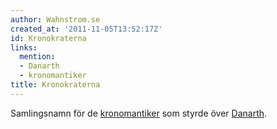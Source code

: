 ```yaml
---
author: Wahnstrom.se
created_at: '2011-11-05T13:52:17Z'
id: Kronokraterna
links:
  mention:
  - Danarth
  - kronomantiker
title: Kronokraterna
---
```


Samlingsnamn för de [kronomantiker] som styrde över [Danarth].

  [kronomantiker]: kronomantiker
  [Danarth]: Danarth